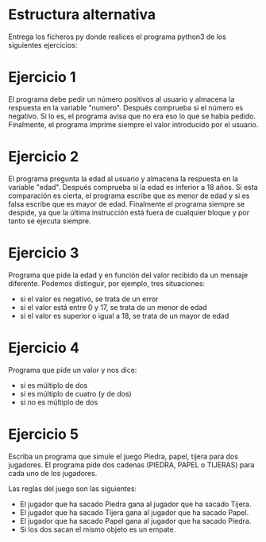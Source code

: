 # Estructura alternativa
Entrega los ficheros py donde realices el programa python3 de los siguientes ejercicios:

# Ejercicio 1
El programa debe pedir un número positivos al usuario y almacena la respuesta en la variable "numero". Después comprueba si el número es negativo. Si lo es, el programa avisa que no era eso lo que se había pedido. Finalmente, el programa imprime siempre el valor introducido por el usuario.

# Ejercicio 2
El programa pregunta la edad al usuario y almacena la respuesta en la variable "edad". Después comprueba si la edad es inferior a 18 años. Si esta comparación es cierta, el programa escribe que es menor de edad y si es falsa escribe que es mayor de edad. Finalmente el programa siempre se despide, ya que la última instrucción está fuera de cualquier bloque y por tanto se ejecuta siempre.

# Ejercicio 3
Programa que pide la edad y en función del valor recibido da un mensaje diferente. Podemos distinguir, por ejemplo, tres situaciones:

* si el valor es negativo, se trata de un error
* si el valor está entre 0 y 17, se trata de un menor de edad
* si el valor es superior o igual a 18, se trata de un mayor de edad

# Ejercicio 4
Programa que pide un valor y nos dice:

* si es múltiplo de dos
* si es múltiplo de cuatro (y de dos)
* si no es múltiplo de dos

# Ejercicio 5
Escriba un programa que simule el juego Piedra, papel, tijera para dos jugadores. El programa pide dos cadenas (PIEDRA, PAPEL o TIJERAS) para cada uno de los jugadores.

Las reglas del juego son las siguientes:

* El jugador que ha sacado Piedra gana al jugador que ha sacado Tijera.
* El jugador que ha sacado Tijera gana al jugador que ha sacado Papel.
* El jugador que ha sacado Papel gana al jugador que ha sacado Piedra.
* Si los dos sacan el mismo objeto es un empate.
